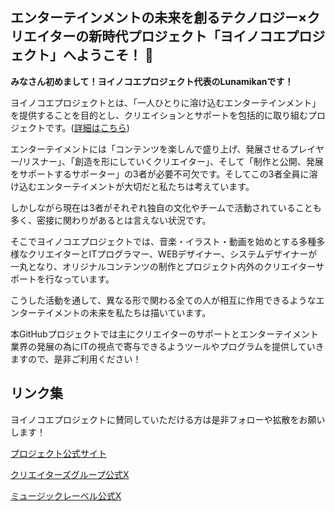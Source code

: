## エンターテインメントの未来を創るテクノロジー×クリエイターの新時代プロジェクト「ヨイノコエプロジェクト」へようこそ！ 👋

**みなさん初めまして！ヨイノコエプロジェクト代表のLunamikanです！**

ヨイノコエプロジェクトとは、「一人ひとりに溶け込むエンターテインメント」を提供することを目的とし、クリエイションとサポートを包括的に取り組むプロジェクトです。([詳細はこちら](https://yoinokoe.jp/about-us/))

エンターテイメントには「コンテンツを楽しんで盛り上げ、発展させるプレイヤー/リスナー」、「創造を形にしていくクリエイター」、そして「制作と公開、発展をサポートするサポーター」の3者が必要不可欠です。そしてこの3者全員に溶け込むエンターテイメントが大切だと私たちは考えています。

しかしながら現在は3者がそれぞれ独自の文化やチームで活動されていることも多く、密接に関わりがあるとは言えない状況です。

そこでヨイノコエプロジェクトでは、音楽・イラスト・動画を始めとする多種多様なクリエイターとITプログラマー、WEBデザイナー、システムデザイナーが一丸となり、オリジナルコンテンツの制作とプロジェクト内外のクリエイターサポートを行なっています。

こうした活動を通して、異なる形で関わる全ての人が相互に作用できるようなエンターテイメントの未来を私たちは描いています。

本GitHubプロジェクトでは主にクリエイターのサポートとエンターテイメント業界の発展の為にITの視点で寄与できるようツールやプログラムを提供していきますので、是非ご利用ください！

## リンク集

ヨイノコエプロジェクトに賛同していただける方は是非フォローや拡散をお願いします！

[プロジェクト公式サイト](https://yoinokoe.jp/)

[クリエイターズグループ公式X](https://x.com/YOINOKOE_GROUP)

[ミュージックレーベル公式X](https://x.com/YE_RECORDS_JP)
